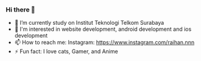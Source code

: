### Hi there 👋

<!--
**RH203/RH203** is a ✨ _special_ ✨ repository because its `README.md` (this file) appears on your GitHub profile.
Here are some ideas to get you started:
- 👯 I’m looking to collaborate on ...
- 💬 Ask me about ...
- 🤔 I’m looking for help with ...
- 😄 Pronouns: ...
-->

- 🔭 I’m currently study on Institut Teknologi Telkom Surabaya
- 🌱 I'm interested in website development, android development and ios development
- 📫 How to reach me:
    Instagram: https://www.instagram.com/raihan.nnn
- ⚡ Fun fact: I love cats, Gamer, and Anime

